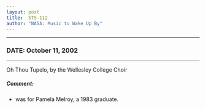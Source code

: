 ```yaml
---
layout: post
title:  STS-112
author: "NASA: Music to Wake Up By"
---
```


----
### DATE: October 11, 2002
----
Oh Thou Tupelo, by the Wellesley College Choir

##### Comment:
* was for Pamela Melroy, a 1983 graduate.
